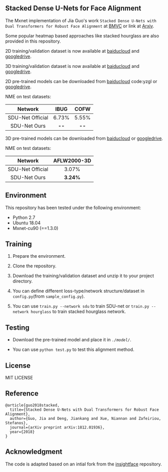 ## Stacked Dense U-Nets for Face Alignment

The Mxnet implementation of Jia Guo's work ``Stacked Dense U-Nets with Dual Transformers for Robust Face Alignment`` at [BMVC](http://bmvc2018.org/contents/papers/0051.pdf) or link at [Arxiv](https://arxiv.org/abs/1812.01936). 

Some popular heatmap based approaches like stacked hourglass are also provided in this repository.  

2D training/validation dataset is now available at [baiducloud](https://pan.baidu.com/s/1idA68ga8ey-R9TGSwWO62A) and [googledrive](https://drive.google.com/open?id=1-EoOiDVDK6DX3qqbExnpdCT3zV0M6QgS).

3D training/validation dataset is now available at [baiducloud](https://pan.baidu.com/s/1EbSx_j_GoNJqLwZyuclBAQ) and [googledrive](https://drive.google.com/open?id=1-EoOiDVDK6DX3qqbExnpdCT3zV0M6QgS).

2D pre-trained models can be downloaded from [baiducloud](https://pan.baidu.com/s/18ON8tQV_KV8EL9mpe6ZGLw) code:yzgl or [googledrive](https://drive.google.com/open?id=1_Op6zSkT-uhJJzsHmR-6juWJBotcbE2Z).

NME on test datasets:

| Network    | IBUG  |  COFW  |
|  :------:   | :----:  |  :----:  |
| SDU-Net Official    |  6.73%  |  5.55%  |
| SDU-Net Ours        |  **--**  |  **--**  |

3D pre-trained models can be downloaded from [baiducloud]() or [googledrive]().

NME on test datasets:

| Network    | AFLW2000-3D  |
|  :------:   | :----:  | 
| SDU-Net Official    |  3.07%  |
| SDU-Net Ours        |  **3.24%**  |


## Environment

This repository has been tested under the following environment:

-   Python 2.7 
-   Ubuntu 18.04
-   Mxnet-cu90 (==1.3.0)

## Training

1.  Prepare the environment.

2.  Clone the repository.

3.  Download the training/validation dataset and unzip it to your project directory.
    
3.  You can define different loss-type/network structure/dataset in ``config.py``(from ``sample_config.py``).
    
4.  You can use ``train.py --network sdu`` to train SDU-net or ``train.py --network hourglass`` to train stacked hourglass network.

## Testing

  -  Download the pre-trained model and place it in *`./model/`*.

  -  You can use `python test.py` to test this alignment method.

## License

MIT LICENSE


## Reference

```
@article{guo2018stacked,
  title={Stacked Dense U-Nets with Dual Transformers for Robust Face Alignment},
  author={Guo, Jia and Deng, Jiankang and Xue, Niannan and Zafeiriou, Stefanos},
  journal={arXiv preprint arXiv:1812.01936},
  year={2018}
}
```

## Acknowledgment

The code is adapted based on an intial fork from the [insightface](https://github.com/deepinsight/insightface) repository.

